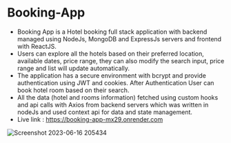 # Booking-App
- Booking App is a Hotel booking full stack application with backend managed using NodeJs, MongoDB and ExpressJs servers and frontend with ReactJS.
- Users can explore all the hotels based on their preferred location, available dates, price range, they can also modify the search input, price range and list will update automatically.
- The application has a secure environment with bcrypt and provide authentication using JWT and cookies. After Authentication User can book hotel room based on their search.
- All the data (hotel and rooms information) fetched using custom hooks and api calls with Axios from backend servers which was written in nodeJs and used context api for data and state management.
- Live link : https://booking-app-mx29.onrender.com

![Screenshot 2023-06-16 205434](https://github.com/codenipun/Booking-App/assets/83864140/89a7ce9b-3e6a-4054-81c1-79915bd05691)
